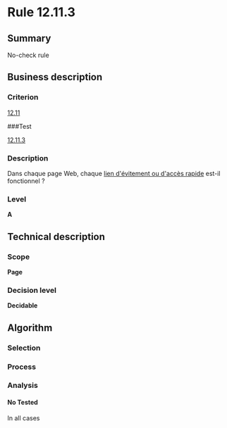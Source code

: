# Rule 12.11.3

## Summary

No-check rule

## Business description

### Criterion

[12.11](http://references.modernisation.gouv.fr/referentiel-technique-0#crit-12-11)

###Test

[12.11.3](http://references.modernisation.gouv.fr/referentiel-technique-0#test-12-11-3)

### Description

Dans chaque page Web, chaque <a href="http://references.modernisation.gouv.fr/sites/default/files/RGAA3_RC2-1/glossaire.htm#mLienEvitement">lien d'&eacute;vitement ou d'acc&egrave;s rapide</a> est-il fonctionnel ?

### Level

**A**

## Technical description

### Scope

**Page**

### Decision level

**Decidable**

## Algorithm

### Selection

### Process

### Analysis

#### No Tested 

In all cases






